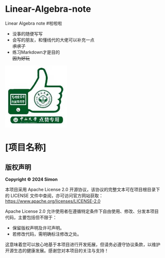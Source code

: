 # Linear-Algebra-note
Linear Algebra note
#啦啦啦
* 没事的随便写写
* 会写的朋友，和懂线代的大佬可以补充一点  
  ~~求求了~~
* 练习Markdown才是目的  
  ~~因为好玩~~
  
![666](https://github.com/handsomezhuzhu/sysu_matrix_homework/blob/main/other/666.jpg)




# [项目名称]

## 版权声明
**Copyright © 2024 Simon**

本项目采用 Apache License 2.0 开源协议，该协议的完整文本可在项目根目录下的 LICENSE 文件中查阅，亦可访问官方网站获取：https://www.apache.org/licenses/LICENSE-2.0

Apache License 2.0 允许使用者在遵循特定条件下自由使用、修改、分发本项目代码，主要包括但不限于：
- 保留版权声明及许可声明。
- 若修改代码，需明确标注修改之处。

这意味着您可以放心地基于本项目进行开发拓展，但请务必遵守协议条款，以维护开源生态的健康发展。感谢您对本项目的关注与支持！
